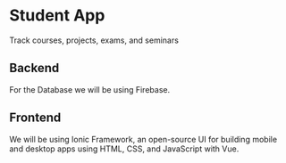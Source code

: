 # Student App
Track courses, projects, exams, and seminars

## Backend
For the Database we will be using Firebase.

## Frontend
We will be using Ionic Framework, an open-source UI for building mobile and desktop apps using HTML, CSS, and JavaScript with Vue.
